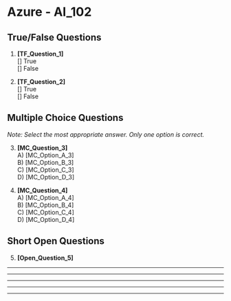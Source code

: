 # **Azure - AI_102**

## True/False Questions

1. **[TF_Question_1]**  
  [] True  
  [] False  

2. **[TF_Question_2]**  
  [] True  
  [] False  

## Multiple Choice Questions

*Note: Select the most appropriate answer. Only one option is correct.*

3. **[MC_Question_3]**  
  A) [MC_Option_A_3]  
  B) [MC_Option_B_3]  
  C) [MC_Option_C_3]  
  D) [MC_Option_D_3]  

4. **[MC_Question_4]**  
  A) [MC_Option_A_4]  
  B) [MC_Option_B_4]  
  C) [MC_Option_C_4]  
  D) [MC_Option_D_4]  

## Short Open Questions

5. **[Open_Question_5]**  

  ________________________________________________________  

  ________________________________________________________  

  ________________________________________________________  

  ________________________________________________________  

  ________________________________________________________